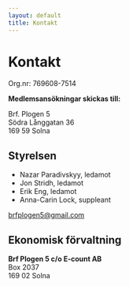 ```yaml
---
layout: default
title: Kontakt
---
```


# Kontakt

Org.nr: 769608-7514

__Medlemsansökningar skickas till:__

Brf. Plogen 5<br />
Södra Långgatan 36<br />
169 59 Solna

## Styrelsen

* Nazar Paradivskyy, ledamot
* Jon Stridh, ledamot
* Erik Eng, ledamot
* Anna-Carin Lock, suppleant


[brfplogen5@gmail.com](mailto:brfplogen5@gmail.com)

## Ekonomisk förvaltning

__Brf Plogen 5 c/o E-count AB__<br />
Box 2037<br />
169 02 Solna
